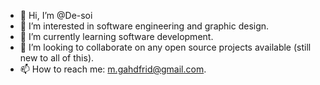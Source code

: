 - 👋 Hi, I’m @De-soi
- 👀 I’m interested in software engineering and graphic design.
- 🌱 I’m currently learning software development.
- 💞️ I’m looking to collaborate on any open source projects available (still new to all of this). 
- 📫 How to reach me: m.gahdfrid@gmail.com.

<!---
De-soi/De-soi is a ✨ special ✨ repository because its `README.md` (this file) appears on your GitHub profile.
You can click the Preview link to take a look at your changes.
--->

